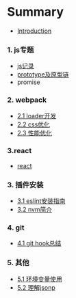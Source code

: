 # Summary

* [Introduction](./README.md)

### 1. js专题
  * [js记录](./js/index.md)
  * [prototype及原型链](./js/proto.md)
  * promise

### 2. webpack

* [2.1 loader开发]()
* [2.2 css优化]()
* [2.3 性能优化]()

### 3.react

* [react](./js/reactFromSources.md)

### 3. 插件安装

* [3.1 eslint安装指南](./plugins/eslint.md)
* [3.2 nvm简介]()

### 4. git
* [4.1 git hook总结]()

### 5. 其他
* [5.1 环境变量使用](./others/path.md)
* [5.2 理解jsonp](./others/jsonp.md)
